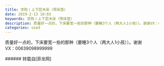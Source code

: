 ```yaml
---
title: 求购丨上下层木床（带床垫）
date: 2019-2-13 18:03
keywords: 求购丨上下层木床（带床垫）
description: 质量好一点的，下床要宽一些的那种（要睡3个人（两大人1小孩））。谢谢VX：00639098999999
categories: used
---
```

<td class="t_f" id="postmessage_2991366">

质量好一点的，下床要宽一些的那种（要睡3个人（两大人1小孩））。谢谢<br/>
VX：00639098999999<br/>
</td>
###### 转载自[菲龙网]